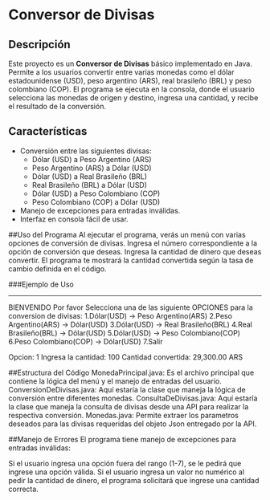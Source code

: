 # Conversor de Divisas

## Descripción

Este proyecto es un **Conversor de Divisas** básico implementado en Java. Permite a los usuarios convertir entre varias monedas como el dólar estadounidense (USD), peso argentino (ARS), real brasileño (BRL) y peso colombiano (COP). El programa se ejecuta en la consola, donde el usuario selecciona las monedas de origen y destino, ingresa una cantidad, y recibe el resultado de la conversión.

## Características

- Conversión entre las siguientes divisas:
  - Dólar (USD) a Peso Argentino (ARS)
  - Peso Argentino (ARS) a Dólar (USD)
  - Dólar (USD) a Real Brasileño (BRL)
  - Real Brasileño (BRL) a Dólar (USD)
  - Dólar (USD) a Peso Colombiano (COP)
  - Peso Colombiano (COP) a Dólar (USD)
- Manejo de excepciones para entradas inválidas.
- Interfaz en consola fácil de usar.

##Uso del Programa
Al ejecutar el programa, verás un menú con varias opciones de conversión de divisas.
Ingresa el número correspondiente a la opción de conversión que deseas.
Ingresa la cantidad de dinero que deseas convertir.
El programa te mostrará la cantidad convertida según la tasa de cambio definida en el código.

###Ejemplo de Uso
**********************************************
BIENVENIDO
Por favor Selecciona una de las siguiente OPCIONES para la conversion de divisas:
1.Dólar(USD) -> Peso Argentino(ARS)
2.Peso Argentino(ARS) -> Dólar(USD)
3.Dólar(USD) -> Real Brasileño(BRL)
4.Real Brasileño(BRL) -> Dólar(USD)
5.Dólar(USD) -> Peso Colombiano(COP)
6.Peso Colombiano(COP) -> Dólar(USD)
7.Salir

Opcion: 1
Ingresa la cantidad: 100
Cantidad convertida: 29,300.00 ARS

##Estructura del Código
MonedaPrincipal.java: Es el archivo principal que contiene la lógica del menú y el manejo de entradas del usuario.
ConversionDeDivisas.java:  Aquí estaría la clase que maneja la lógica de conversión entre diferentes monedas.
ConsultaDeDivisas.java:  Aquí estaría la clase que maneja la consulta de divisas desde una API para realizar la respectiva conversión.
Monedas.java: Permite extraer los parametros deseados para las divisas requeridas del objeto Json entregado por la API.

##Manejo de Errores
El programa tiene manejo de excepciones para entradas inválidas:

Si el usuario ingresa una opción fuera del rango (1-7), se le pedirá que ingrese una opción válida.
Si el usuario ingresa un valor no numérico al pedir la cantidad de dinero, el programa solicitará que ingrese una cantidad correcta.
